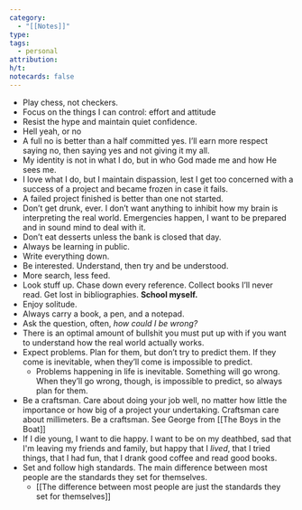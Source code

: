 ```yaml
---
category:
  - "[[Notes]]"
type: 
tags:
  - personal
attribution: 
h/t: 
notecards: false
---
```

- Play chess, not checkers.
- Focus on the things I can control: effort and attitude
- Resist the hype and maintain quiet confidence.
- Hell yeah, or no
- A full no is better than a half committed yes. I’ll earn more respect saying no, then saying yes and not giving it my all.
- My identity is not in what I do, but in who God made me and how He sees me.
- I love what I do, but I maintain dispassion, lest I get too concerned with a success of a project and became frozen in case it fails.
- A failed project finished is better than one not started.
- Don’t get drunk, ever. I don’t want anything to inhibit how my brain is interpreting the real world. Emergencies happen, I want to be prepared and in sound mind to deal with it.
- Don’t eat desserts unless the bank is closed that day.
- Always be learning in public.
- Write everything down.
- Be interested. Understand, then try and be understood.
- More search, less feed.
- Look stuff up. Chase down every reference. Collect books I’ll never read. Get lost in bibliographies. **School myself.**
- Enjoy solitude.
- Always carry a book, a pen, and a notepad.
- Ask the question, often, _how could I be wrong?_
- There is an optimal amount of bullshit you must put up with if you want to understand how the real world actually works.
- Expect problems. Plan for them, but don’t try to predict them. If they come is inevitable, when they’ll come is impossible to predict.
    - Problems happening in life is inevitable. Something will go wrong. When they’ll go wrong, though, is impossible to predict, so always plan for them.
- Be a craftsman. Care about doing your job well, no matter how little the importance or how big of a project your undertaking. Craftsman care about millimeters. Be a craftsman. See George from [[The Boys in the Boat]]
- If I die young, I want to die happy. I want to be on my deathbed, sad that I'm leaving my friends and family, but happy that I *lived*, that I tried things, that I had fun, that I drank good coffee and read good books.
- Set and follow high standards. The main difference between most people are the standards they set for themselves.
	- [[The difference between most people are just the standards they set for themselves]]